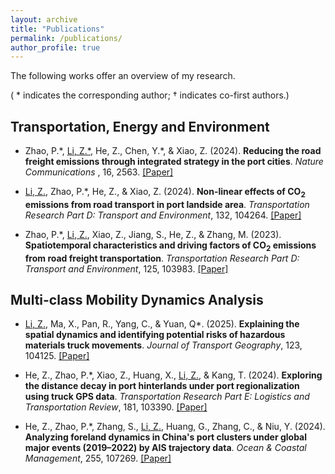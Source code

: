 ```yaml
---
layout: archive
title: "Publications"
permalink: /publications/
author_profile: true
---
```

The following works offer an overview of my research. 

( * indicates the corresponding author; † indicates co-first authors.)

<!-- ![text](/images/profile.png){: .align-left width="100px"; padding-right: "20px"} -->

<!-- <figure class="align-left" style="width: 100px; padding-right: 20px;">
  <img src="/images/profile.png" alt="Your Figure">
  <figcaption>Figure 1: Your Figure Caption</figcaption>
</figure> -->

Transportation, Energy and Environment
----
* Zhao, P.\*, <u>Li, Z.*</u>, He, Z., Chen, Y.\*, & Xiao, Z. (2024). **Reducing the road freight emissions through integrated strategy in the port cities**. <i> Nature Communications </i>, 16, 2563. <a href="https://doi.org/10.1038/s41467-025-57861-z"> [Paper]</a>

* <u>Li, Z.</u>, Zhao, P.\*, He, Z., & Xiao, Z. (2024). **Non-linear effects of CO<sub>2</sub> emissions from road transport in port landside area**. <i> Transportation Research Part D: Transport and Environment</i>, 132, 104264. <a href="https://doi.org/10.1016/j.trd.2024.104264"> [Paper]</a>

* Zhao, P.\*, <u>Li, Z.</u>, Xiao, Z., Jiang, S., He, Z., & Zhang, M. (2023). **Spatiotemporal characteristics and driving factors of CO<sub>2</sub> emissions from road freight transportation**. <i> Transportation Research Part D: Transport and Environment</i>, 125, 103983. <a href="https://doi.org/10.1016/j.trd.2023.103983"> [Paper]</a>



Multi-class Mobility Dynamics Analysis
----
* <u>Li, Z.</u>, Ma, X., Pan, R., Yang, C., & Yuan, Q\*. (2025). **Explaining the spatial dynamics and identifying potential risks of hazardous materials truck movements**. <i> Journal of Transport Geography</i>, 123, 104125. <a href="https://doi.org/10.1016/j.jtrangeo.2025.104125"> [Paper]</a>

* He, Z., Zhao, P.\*, Xiao, Z., Huang, X., <u>Li, Z.</u>, & Kang, T. (2024). **Exploring the distance decay in port hinterlands under port regionalization using truck GPS data**. <i> Transportation Research Part E: Logistics and Transportation Review</i>, 181, 103390. <a href="https://doi.org/10.1016/j.tre.2023.103390"> [Paper]</a>

* He, Z., Zhao, P.\*, Zhang, S., <u>Li, Z.</u>, Huang, G., Zhang, C., & Niu, Y. (2024). **Analyzing foreland dynamics in China's port clusters under global major events (2019–2022) by AIS trajectory data**. <i> Ocean & Coastal Management</i>, 255, 107269. <a href="https://doi.org/10.1016/j.ocecoaman.2024.107269"> [Paper]</a>



